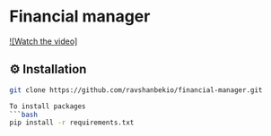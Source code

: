 # Financial manager

[![Watch the video]](https://www.youtube.com/shorts/0GZDnKB_oyQ)

## ⚙️ Installation

```bash
git clone https://github.com/ravshanbekio/financial-manager.git

To install packages
```bash
pip install -r requirements.txt
